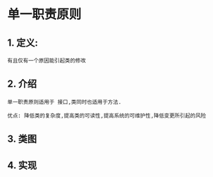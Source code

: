 # 单一职责原则

## 1. 定义: 
    
    有且仅有一个原因能引起类的修改

## 2. 介绍

    单一职责原则适用于 接口,类同时也适用于方法.

    优点: 降低类的复杂度,提高类的可读性,提高系统的可维护性,降低变更所引起的风险

## 3. 类图



## 4. 实现

``` java


```